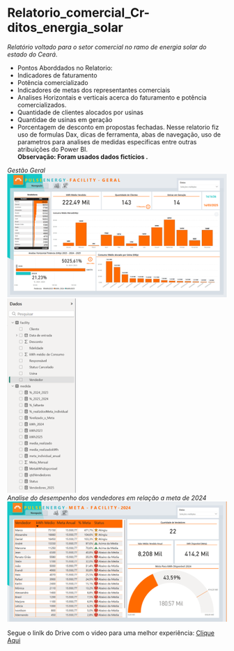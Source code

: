 # Relatorio_comercial_Cr-ditos_energia_solar

*Relatório voltado para o setor comercial no ramo de energia solar do estado do Ceará*. <br>
- Pontos Aborddados no Relatorio: <br>
- Indicadores de faturamento <br>
- Potência comercializado <br>
- Indicadores de metas dos representantes comerciais <br>
- Analises Horizontais e verticais acerca do faturamento e potência comercializados. <br>
- Quantidade de clientes alocados por usinas <br>
- Quantidae de usinas em geração
- Porcentagem de desconto em propostas fechadas.
Nesse relatorio fiz uso de formulas Dax, dicas de ferramenta, abas de navegação, uso de parametros para analises de medidas especificas entre outras atribuições do Power BI. <br>
**Observação: Foram usados dados fictícios .** <br>

*Gestão Geral* <br>
<img src="https://github.com/matheus-oliveir4/Relatorio_comercial_Cr-ditos_energia_solar/blob/main/p1Pulse_facility.PNG" width= 799px>
<img src="https://github.com/matheus-oliveir4/Relatorio_comercial_Cr-ditos_energia_solar/blob/main/p3_medidas_Pulse_facility.PNG" width= 156.5px>
<br>
*Analise do desempenho dos vendedores em relação a meta de 2024* <br>
<img src="https://github.com/matheus-oliveir4/Relatorio_comercial_Cr-ditos_energia_solar/blob/main/p2Pulse_facility.PNG" width= 800px> <br>

Segue o linlk do Drive com o video para uma melhor experiência:
[Clique Aqui](https://drive.google.com/drive/folders/1Ry6nJyxibk5hTRzYXYHcA2quHS4z-Als?usp=drive_link)
